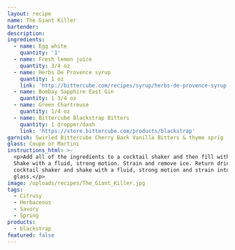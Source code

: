 ```yaml
---
layout: recipe
name: The Giant Killer
bartender:
description:
ingredients:
  - name: Egg white
    quantity: '1'
  - name: Fresh lemon juice
    quantity: 3/4 oz
  - name: Herbs De Provence syrup
    quantity: 1 oz
    link: 'http://bittercube.com/recipes/syrup/herbs-de-provence-syrup'
  - name: Bombay Sapphire East Gin
    quantity: 1 3/4 oz
  - name: Green Chartreuse
    quantity: 1/4 oz
  - name: Bittercube Blackstrap Bitters
    quantity: 1 dropper/dash
    link: 'https://store.bittercube.com/products/blackstrap'
garnish: Swirled Bittercube Cherry Bark Vanilla Bitters & thyme sprig
glass: Coupe or Martini
instructions_html: >-
  <p>Add all of the ingredients to a cocktail shaker and then fill with ice.
  Shake with a fluid, strong motion. Strain and remove ice. Return drink to
  cocktail shaker and shake with a fluid, strong motion and strain into cocktail
  glass.</p>
image: /uploads/recipes/The_Giant_Killer.jpg
tags:
  - Citrusy
  - Herbaceous
  - Savory
  - Spring
products:
  - blackstrap
featured: false
---
```


